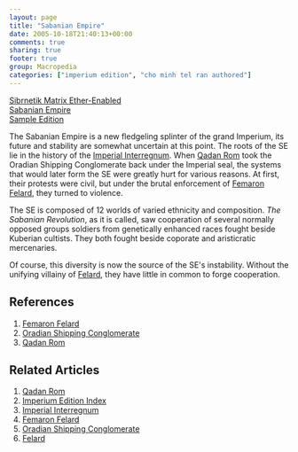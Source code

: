 ```yaml
---
layout: page
title: "Sabanian Empire"
date: 2005-10-18T21:40:13+00:00
comments: true
sharing: true
footer: true
group: Macropedia
categories: ["imperium edition", "cho minh tel ran authored"]
---
```


<div class='row'>
	<div class='col-md-4'><a href='/macropedia/s-me-e'>Sibrnetik Matrix Ether-Enabled</a></div>
	<div class='col-md-4'><a href='/macropedia/sabanian-empire'>Sabanian Empire</a></div>
	<div class='col-md-4'><a href='/macropedia/sample-edition'>Sample Edition</a></div>
</div>


The Sabanian Empire is a new fledgeling splinter of the grand Imperium, its future and stability are somewhat uncertain at this point. The roots of the SE lie in the history of the [Imperial Interregnum](/macropedia/imperial-interregnum). When [Qadan Rom](/macropedia/qadan-rom) took the Oradian Shipping Conglomerate back under the Imperial seal, the systems that would later form the SE were greatly hurt for various reasons. At first, their protests were civil, but under the brutal enforcement of [Femaron Felard](/macropedia/femaron-felard), they turned to violence. 

The SE is composed of 12 worlds of varied ethnicity and composition. _The Sabanian Revolution_, as it is called, saw cooperation of several normally opposed groups soldiers from genetically enhanced races fought beside Kuberian cultists. They both fought beside coporate and aristicratic mercenaries.

Of course, this diversity is now the source of the SE's instability. Without the unifying villainy of [Felard](/macropedia/femaron-felard), they have little in common to forge cooperation. 

## References
1. [Femaron Felard](/macropedia/femaron-felard)
1. [Oradian Shipping Conglomerate](/macropedia/oradian-shipping-conglomerate)
1. [Qadan Rom](/macropedia/qadan-rom)

## Related Articles

1. [Qadan Rom](/macropedia/qadan-rom)
2. [Imperium Edition Index](/macropedia/imperium-edition-index)
3. [Imperial Interregnum](/macropedia/imperial-interregnum)
4. [Femaron Felard](/macropedia/femaron-felard)
5. [Oradian Shipping Conglomerate](/macropedia/oradian-shipping-conglomerate)
6. [Felard](/macropedia/femaron-felard)



 

